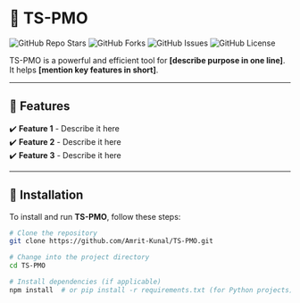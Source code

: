 # 🚀 TS-PMO

![GitHub Repo Stars](https://img.shields.io/github/stars/Amrit-Kunal/TS-PMO?style=for-the-badge)
![GitHub Forks](https://img.shields.io/github/forks/Amrit-Kunal/TS-PMO?style=for-the-badge)
![GitHub Issues](https://img.shields.io/github/issues/Amrit-Kunal/TS-PMO?style=for-the-badge)
![GitHub License](https://img.shields.io/github/license/Amrit-Kunal/TS-PMO?style=for-the-badge)

TS-PMO is a powerful and efficient tool for **[describe purpose in one line]**. It helps **[mention key features in short]**.

---

## 📂 Features
✔️ **Feature 1** - Describe it here  
✔️ **Feature 2** - Describe it here  
✔️ **Feature 3** - Describe it here  

---

## 🎯 Installation
To install and run **TS-PMO**, follow these steps:

```sh
# Clone the repository
git clone https://github.com/Amrit-Kunal/TS-PMO.git

# Change into the project directory
cd TS-PMO

# Install dependencies (if applicable)
npm install  # or pip install -r requirements.txt (for Python projects)
